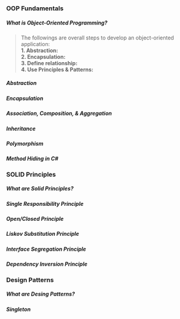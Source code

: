 ### OOP Fundamentals   
##### What is Object-Oriented Programming?  
> The followings are overall steps to develop an object-oriented application:   
> **1. Abstraction:**  
> **2. Encapsulation:**  
> **3. Define relationship:**  
> **4. Use Principles & Patterns:**  

##### Abstraction  
##### Encapsulation  
##### Association, Composition, & Aggregation   
##### Inheritance  
##### Polymorphism   
##### Method Hiding in C#  

### SOLID Principles  
##### What are Solid Principles?   
##### Single Responsibility Principle   
##### Open/Closed Principle  
##### Liskov Substitution Principle  
##### Interface Segregation Principle  
##### Dependency Inversion Principle   

### Design Patterns  
##### What are Desing Patterns?   
##### Singleton   
